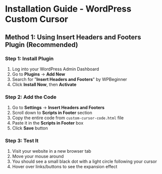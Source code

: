 # Installation Guide - WordPress Custom Cursor

## Method 1: Using Insert Headers and Footers Plugin (Recommended)

### Step 1: Install Plugin
1. Log into your WordPress Admin Dashboard
2. Go to **Plugins** → **Add New**
3. Search for "**Insert Headers and Footers**" by WPBeginner
4. Click **Install Now**, then **Activate**

### Step 2: Add the Code
1. Go to **Settings** → **Insert Headers and Footers**
2. Scroll down to **Scripts in Footer** section
3. Copy the entire code from `custom-cursor-code.html` file
4. Paste it in the **Scripts in Footer** box
5. Click **Save** button

### Step 3: Test It
1. Visit your website in a new browser tab
2. Move your mouse around
3. You should see a small black dot with a light circle following your cursor
4. Hover over links/buttons to see the expansion effect
